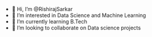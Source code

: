 - 👋 Hi, I’m @RishirajSarkar
- 👀 I’m interested in Data Science and Machine Learning
- 🌱 I’m currently learning B.Tech
- 💞️ I’m looking to collaborate on Data science projects

<!---
RishirajSarkar/RishirajSarkar is a ✨ special ✨ repository because its `README.md` (this file) appears on your GitHub profile.
You can click the Preview link to take a look at your changes.
--->
